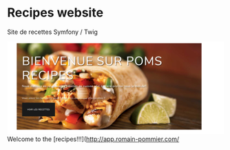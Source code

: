 # Recipes website
Site de recettes  Symfony / Twig

![website picture](https://github.com/romain-pommier/recipes/blob/master/public/build/background/Capture.PNG)Welcome to the 
[recipes!!!](http://app.romain-pommier.com/
